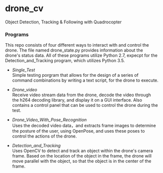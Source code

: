 # drone_cv
Object Detection, Tracking & Following with Quadrocopter

### Programs

This repo consists of four different ways to interact with and control the drone. The file named drone_state.py provides information about the drone's status data. All of these programs utilize Python 2.7, expecpt for the Detection_and_Tracking program, which utilizes Python 3.5.

* *Single_Test* <br>
Simple testing porgram that allows for the design of a series of command combinations by writing a text script, for the drone to execute.  

* *Drone_video* <br>
Receive video stream data from the drone, decode the video through the h264 decoding library, and display it on a GUI interface. Also contains a control panel that can be used to control the drone during the test. 

* *Drone_Video_With_Pose_Recognition* <br>
Uses the decoded video data，and extracts frame images to determine the posture of the user, using OpenPose, and uses these poses to control the actions of the drone.

* *Detection_and_Tracking* <br>
Uses OpenCV to detect and track an object within the drone's camera frame. Based on the location of the object in the frame, the drone will move parallel with the object, so that the object is in the center of the frame. 
